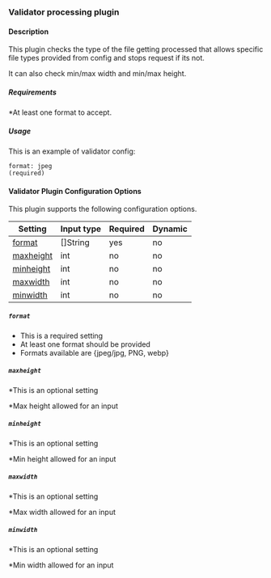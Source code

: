 ### Validator processing plugin

#### Description

This plugin checks the type of the file getting processed 
that allows specific file types provided from config
and stops request if its not.

It can also check min/max width and min/max height.

##### Requirements

*At least one format to accept.

##### Usage
This is an example of validator config:

    format: jpeg                                                    (required)
 
    
#### Validator Plugin Configuration Options

This plugin supports the following configuration options.

|Setting   |Input type      |  Required |  Dynamic |
|-----------|----------------------|-----------|-----------|
| [format](#format)  |  []String        | yes     | no     |
| [maxheight](#maxheight)  |  int        | no     | no     |
| [minheight](#minheight)  |  int        | no     | no     |
| [maxwidth](#maxwidth)  |  int        | no     | no     |
| [minwidth](#minwidth)  |  int        | no     | no     |

##### `format`
 * This is a required setting
 * At least one format should be provided
 * Formats available are {jpeg/jpg, PNG, webp}

##### `maxheight`
   *This is an optional setting
  
   *Max height allowed for an input
 
##### `minheight`
   *This is an optional setting
   
   *Min height allowed for an input
  
##### `maxwidth`
   *This is an optional setting
   
   *Max width allowed for an input 
  
##### `minwidth` 

   *This is an optional setting
   
   *Min width allowed for an input
